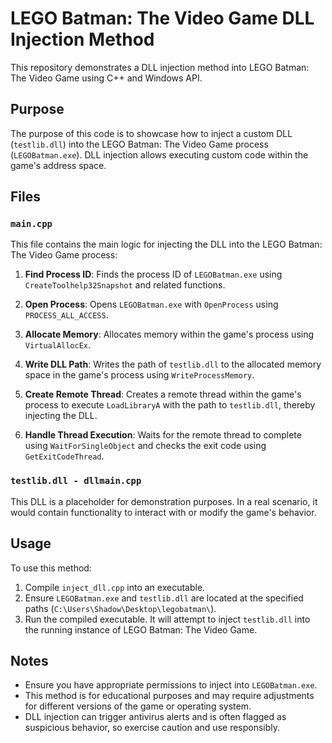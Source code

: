 # LEGO Batman: The Video Game DLL Injection Method

This repository demonstrates a DLL injection method into LEGO Batman: The Video Game using C++ and Windows API.

## Purpose

The purpose of this code is to showcase how to inject a custom DLL (`testlib.dll`) into the LEGO Batman: The Video Game process (`LEGOBatman.exe`). DLL injection allows executing custom code within the game's address space.

## Files

### `main.cpp`

This file contains the main logic for injecting the DLL into the LEGO Batman: The Video Game process:

1. **Find Process ID**: Finds the process ID of `LEGOBatman.exe` using `CreateToolhelp32Snapshot` and related functions.

2. **Open Process**: Opens `LEGOBatman.exe` with `OpenProcess` using `PROCESS_ALL_ACCESS`.

3. **Allocate Memory**: Allocates memory within the game's process using `VirtualAllocEx`.

4. **Write DLL Path**: Writes the path of `testlib.dll` to the allocated memory space in the game's process using `WriteProcessMemory`.

5. **Create Remote Thread**: Creates a remote thread within the game's process to execute `LoadLibraryA` with the path to `testlib.dll`, thereby injecting the DLL.

6. **Handle Thread Execution**: Waits for the remote thread to complete using `WaitForSingleObject` and checks the exit code using `GetExitCodeThread`.

### `testlib.dll - dllmain.cpp`

This DLL is a placeholder for demonstration purposes. In a real scenario, it would contain functionality to interact with or modify the game's behavior.

## Usage

To use this method:

1. Compile `inject_dll.cpp` into an executable.
2. Ensure `LEGOBatman.exe` and `testlib.dll` are located at the specified paths (`C:\Users\Shadow\Desktop\legobatman\`).
3. Run the compiled executable. It will attempt to inject `testlib.dll` into the running instance of LEGO Batman: The Video Game.

## Notes

- Ensure you have appropriate permissions to inject into `LEGOBatman.exe`.
- This method is for educational purposes and may require adjustments for different versions of the game or operating system.
- DLL injection can trigger antivirus alerts and is often flagged as suspicious behavior, so exercise caution and use responsibly.


